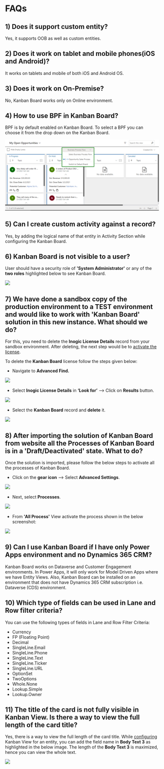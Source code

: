 # FAQs

## 1) Does it support custom entity?

Yes, it supports OOB as well as custom entities.

## 2) Does it work on tablet and mobile phones(iOS and Android)?

It works on tablets and mobile of both iOS and Android OS.

## 3) Does it work on On-Premise?

No, Kanban Board works only on Online environment.

## 4) How to use BPF in Kanban Board?

BPF is by default enabled on Kanban Board. To select a BPF you can choose it from the drop down on the Kanban Board.

![](<../.gitbook/assets/BPF FAQ5.png>)

## 5) Can I create custom activity against a record?

Yes, by adding the logical name of that entity in Activity Section while configuring the Kanban Board.

## 6) Kanban Board is not visible to a user?

User should have a security role of **'System Administrator'** or any of the **two roles** highlighted below to see Kanban Board.

![](../.gitbook/assets/FAQ5\_1.png)

## 7) We have done a sandbox copy of the production environment to a TEST environment and would like to work with 'Kanban Board' solution in this new instance. What should we do?

For this, you need to delete the **Inogic License Details** record from your sandbox environment. After deleting, the next step would be to [activate the license](https://docs.inogic.com/kanban-board/getting-started/license-activation).

To delete the **Kanban Board** license follow the steps given below:

* Navigate to **Advanced Find.**

![](<../.gitbook/assets/FAQ\_1 (2).png>)

* Select **Inogic License Details** in **‘Look for’** --> Click on **Results** button.

![](<../.gitbook/assets/FAQ\_2 (2).png>)

* Select the **Kanban Board** record and **delete** it.

![](<../.gitbook/assets/FAQ\_3 (1).png>)

## 8) After importing the solution of Kanban Board from website all the Processes of Kanban Board is in a 'Draft/Deactivated' state. What to do?

Once the solution is imported, please follow the below steps to activate all the processes of Kanban Board.

* Click on the **gear icon** --> Select **Advanced Settings**.&#x20;

![](../.gitbook/assets/A4D\_1.png)

* Next, select **Processes**.

![](../.gitbook/assets/A4D\_2.png)

* From **'All Process'** View activate the process shown in the below screenshot:

![](<../.gitbook/assets/Kanban FAQ\_7.png>)

## 9) Can I use Kanban Board if I have only Power Apps environment and no Dynamics 365 CRM?

Kanban Board works on Dataverse and Customer Engagement environments. In Power Apps, it will only work for Model Driven Apps where we have Entity Views. Also, Kanban Board can be installed on an environment that does not have Dynamics 365 CRM subscription i.e. Dataverse (CDS) environment.

## **10) Which type of fields can be used in Lane and Row filter criteria?**

You can use the following types of fields in Lane and Row Filter Criteria:

* Currency&#x20;
* FP (Floating Point)&#x20;
* Decimal&#x20;
* SingleLine.Email&#x20;
* SingleLine.Phone&#x20;
* SingleLine.Text&#x20;
* SingleLine.Ticker&#x20;
* SingleLine.URL&#x20;
* OptionSet&#x20;
* TwoOptions&#x20;
* Whole.None&#x20;
* Lookup.Simple
* Lookup.Owner

## 11) The title of the card is not fully visible in Kanban View. Is there a way to view the full length of the card title?

Yes, there is a way to view the full length of the card title. While [configuring](https://docs.inogic.com/kanban-board/configuration/configuration-for-entity) Kanban View for an entity, you can add the field name in **Body Text 3** as highlighted in the below image. The length of the **Body Text 3** is maximized, hence you can view the whole text.

![](../.gitbook/assets/FAQ\_10.jpg)
